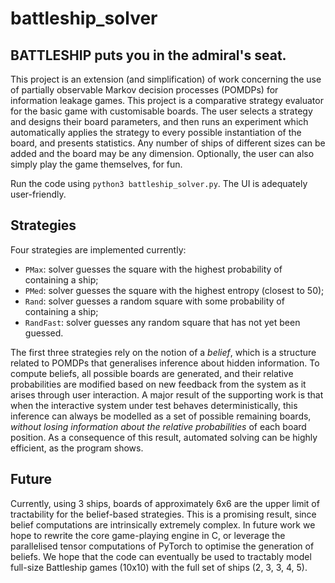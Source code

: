 battleship_solver
======

BATTLESHIP puts you in the admiral's seat.
--

This project is an extension (and simplification) of work concerning the use of partially observable Markov decision processes (POMDPs) for information leakage games. 
This project is a comparative strategy evaluator for the basic game with customisable boards.
The user selects a strategy and designs their board parameters, and then runs an experiment which automatically applies the strategy to every possible instantiation of the board, and presents statistics. 
Any number of ships of different sizes can be added and the board may be any dimension.
Optionally, the user can also simply play the game themselves, for fun. 

Run the code using `python3 battleship_solver.py`. 
The UI is adequately user-friendly.

Strategies
--

Four strategies are implemented currently:
- `PMax`: solver guesses the square with the highest probability of containing a ship;
- `PMed`: solver guesses the square with the highest entropy (closest to 50);
- `Rand`: solver guesses a random square with some probability of containing a ship;
- `RandFast`: solver guesses any random square that has not yet been guessed.

The first three strategies rely on the notion of a *belief*, which is a structure related to POMDPs that generalises inference about hidden information. 
To compute beliefs, all possible boards are generated, and their relative probabilities are modified based on new feedback from the system as it arises through user interaction. 
A major result of the supporting work is that when the interactive system under test behaves deterministically, this inference can always be modelled as a set of possible remaining boards, *without losing information about the relative probabilities* of each board position.
As a consequence of this result, automated solving can be highly efficient, as the program shows. 

Future
--

Currently, using 3 ships, boards of approximately 6x6 are the upper limit of tractability for the belief-based strategies.
This is a promising result, since belief computations are intrinsically extremely complex. 
In future work we hope to rewrite the core game-playing engine in C, or leverage the parallelised tensor computations of PyTorch to optimise the generation of beliefs. 
We hope that the code can eventually be used to tractably model full-size Battleship games (10x10) with the full set of ships (2, 3, 3, 4, 5). 

